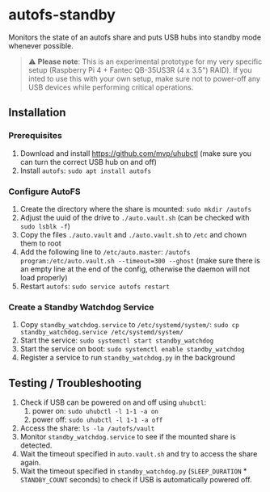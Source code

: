 # autofs-standby
Monitors the state of an autofs share and puts USB hubs into standby mode whenever possible.

> :warning: **Please note**: This is an experimental prototype for my very specific setup (Raspberry Pi 4 + Fantec QB-35US3R (4 x 3.5") RAID). If you inted to use this with your own setup, make sure not to power-off any USB devices while performing critical operations.



## Installation
### Prerequisites
1. Download and install https://github.com/mvp/uhubctl (make sure you can turn the correct USB hub on and off)
1. Install `autofs`: `sudo apt install autofs`

### Configure AutoFS
1. Create the directory where the share is mounted: `sudo mkdir /autofs`
1. Adjust the uuid of the drive to `./auto.vault.sh` (can be checked with `sudo lsblk -f`)
1. Copy the files `./auto.vault` and `./auto.vault.sh` to `/etc` and chown them to root
1. Add the following line to `/etc/auto.master`: `/autofs program:/etc/auto.vault.sh --timeout=300 --ghost` (make sure there is an empty line at the end of the config, otherwise the daemon will not load properly)
1. Restart `autofs`: `sudo service autofs restart`

### Create a Standby Watchdog Service
1. Copy `standby_watchdog.service` to `/etc/systemd/system/`: `sudo cp standby_watchdog.service /etc/systemd/system/`
1. Start the service: `sudo systemctl start standby_watchdog`
1. Start the service on boot: `sudo systemctl enable standby_watchdog`
1. Register a service to run `standby_watchdog.py` in the background


## Testing / Troubleshooting
1. Check if USB can be powered on and off using `uhubctl`:
    1. power on: `sudo uhubctl -l 1-1 -a on`
    1. power off: `sudo uhubctl -l 1-1 -a off`
1. Access the share: `ls -la /autofs/vault`
1. Monitor `standby_watchdog.service` to see if the mounted share is detected.
1. Wait the timeout specified in `auto.vault.sh` and try to access the share again.
1. Wait the timeout specified in `standby_watchdog.py` (`SLEEP_DURATION` * `STANDBY_COUNT` seconds) to check if USB is automatically powered off.
